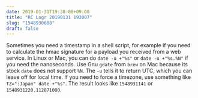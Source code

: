 ```yaml
---
date: 2019-01-31T19:30:08+09:00
title: "RC Logr 20190131 193007"
slug: "1548930608"
draft: false
---
```


Sometimes you need a timestamp in a shell script, for example if you need to calculate the hmac signature for a payload you received from a web service. In Linux or Mac, you can do `date -u +"%s"` or `date -u +"%s.%N"` if you need the nanoseconds. Use Gnu `gdate` from `brew` on Mac because its stock `date` does not support `%N`. The `-u` tells it to return UTC, which you can leave off for local time. If you need to force a timezone, use something like `TZ=":Japan" date +"%s"`. The result looks like `1548931141` or `1548931220.112871000`.
